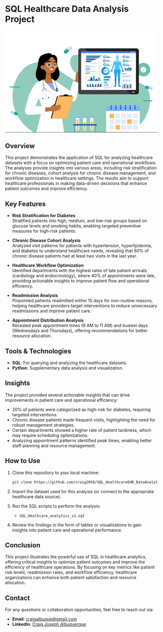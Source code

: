 # SQL Healthcare Data Analysis Project
![Healthcare Analysis](./images/healthcare_analysis.png)

## Overview
This project demonstrates the application of SQL for analyzing healthcare datasets with a focus on optimizing patient care and operational workflows. The analyses provide insights into various areas, including risk stratification for chronic diseases, cohort analysis for chronic disease management, and workflow optimization in healthcare settings. The results aim to support healthcare professionals in making data-driven decisions that enhance patient outcomes and improve efficiency.

## Key Features
- **Risk Stratification for Diabetes**  
  Stratified patients into high, medium, and low-risk groups based on glucose levels and smoking habits, enabling targeted preventive measures for high-risk patients.

- **Chronic Disease Cohort Analysis**  
  Analyzed visit patterns for patients with hypertension, hyperlipidemia, and diabetes to understand healthcare needs, revealing that 60% of chronic disease patients had at least two visits in the last year.

- **Healthcare Workflow Optimization**  
  Identified departments with the highest rates of late patient arrivals (cardiology and endocrinology), where 40% of appointments were late, providing actionable insights to improve patient flow and operational efficiency.

- **Readmission Analysis**  
  Pinpointed patients readmitted within 15 days for non-routine reasons, helping healthcare providers target interventions to reduce unnecessary readmissions and improve patient care.

- **Appointment Distribution Analysis**  
  Revealed peak appointment times (9 AM to 11 AM) and busiest days (Wednesdays and Thursdays), offering recommendations for better resource allocation.

## Tools & Technologies
- **SQL**: For querying and analyzing the healthcare datasets.
- **Python**: Supplementary data analysis and visualization.

## Insights
The project provided several actionable insights that can drive improvements in patient care and operational efficiency:
- 20% of patients were categorized as high-risk for diabetes, requiring targeted interventions.
- Chronic disease patients made frequent visits, highlighting the need for robust management strategies.
- Certain departments showed a higher rate of patient tardiness, which may require scheduling optimizations.
- Analyzing appointment patterns identified peak times, enabling better staff planning and resource management.

## How to Use
1. Clone this repository to your local machine:
   ```bash
   git clone https://github.com/craig2050/SQL_HealthcareEHR_DataAnalytics.git
   ```

2. Import the dataset used for this analysis (or connect to the appropriate healthcare data source).
3. Run the SQL scripts to perform the analysis:
   - `SQL_Healhcare_analytics_v1.sql`
   

4. Review the findings in the form of tables or visualizations to gain insights into patient care and operational performance.

## Conclusion
This project illustrates the powerful use of SQL in healthcare analytics, offering critical insights to optimize patient outcomes and improve the efficiency of healthcare operations. By focusing on key metrics like patient risk levels, readmission rates, and workflow efficiency, healthcare organizations can enhance both patient satisfaction and resource allocation.

## Contact
For any questions or collaboration opportunities, feel free to reach out via:

- **Email**: craigalbuque@gmail.com
- **LinkedIn**: [Craig Joseph Albuquerque](https://linkedin.com/in/craigalbuquerque)
